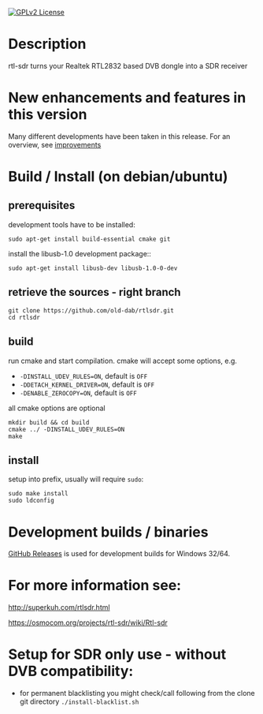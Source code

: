 
[![GPLv2 License](http://img.shields.io/badge/license-GPLv2-brightgreen.svg)](https://tldrlegal.com/license/gnu-general-public-license-v2)

# Description

rtl-sdr turns your Realtek RTL2832 based DVB dongle into a SDR receiver


# New enhancements and features in this version

Many different developments have been taken in this release. For an overview, see [improvements](README_improvements.md)

# Build / Install (on debian/ubuntu)

## prerequisites
development tools have to be installed:
```
sudo apt-get install build-essential cmake git
```

install the libusb-1.0 development package::
```
sudo apt-get install libusb-dev libusb-1.0-0-dev
```

## retrieve the sources - right branch

```
git clone https://github.com/old-dab/rtlsdr.git
cd rtlsdr
```

## build
run cmake and start compilation. cmake will accept some options, e.g.
* `-DINSTALL_UDEV_RULES=ON`, default is `OFF`
* `-DDETACH_KERNEL_DRIVER=ON`, default is `OFF`
* `-DENABLE_ZEROCOPY=ON`, default is `OFF`

all cmake options are optional

```
mkdir build && cd build
cmake ../ -DINSTALL_UDEV_RULES=ON
make
```

## install
setup into prefix, usually will require `sudo`:
```
sudo make install
sudo ldconfig
```

# Development builds / binaries

[GitHub Releases](https://github.com/old-dab/rtlsdr/releases) is used for development builds for Windows 32/64.

# For more information see:

http://superkuh.com/rtlsdr.html

https://osmocom.org/projects/rtl-sdr/wiki/Rtl-sdr


# Setup for SDR only use - without DVB compatibility:

- for permanent blacklisting you might check/call following from the clone git directory
    ```./install-blacklist.sh```

